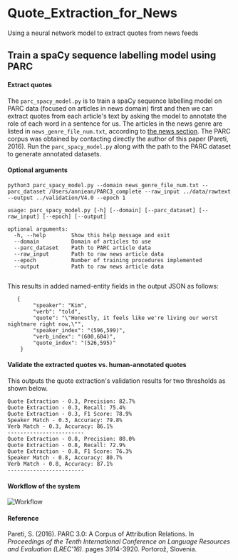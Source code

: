 # Quote_Extraction_for_News
Using a neural network model to extract quotes from news feeds
## Train a spaCy sequence labelling model using PARC
#### Extract quotes
The ```parc_spacy_model.py``` is to train a spaCy sequence labelling model on PARC data (focused on articles in news domain) first and then we can extract quotes from each article's text by asking the model to annotate the role of each word in a sentence for us. The articles in the news genre are listed in ```news_genre_file_num.txt```, according to [the news section](http://www.let.rug.nl/~bplank/metadata/genre_files_updated.html). The PARC corpus was obtained by contacting directly the author of this paper (Pareti, 2016). Run the ```parc_spacy_model.py``` along with the path to the PARC dataset to generate annotated datasets.

#### Optional arguments
```
python3 parc_spacy_model.py --domain news_genre_file_num.txt --parc_dataset /Users/anniean/PARC3_complete --raw_input ../data/rawtext --output ../validation/V4.0 --epoch 1

usage: parc_spacy_model.py [-h] [--domain] [--parc_dataset] [--raw_input] [--epoch] [--output]

optional arguments:
  -h, --help        Show this help message and exit
  --domain          Domain of articles to use
  --parc_dataset    Path to PARC article data
  --raw_input       Path to raw news article data
  --epoch           Number of training procedures implemented
  --output          Path to raw news article data
  
```  
  
This results in added named-entity fields in the output JSON as follows:
```    
   {
        "speaker": "Kim",
        "verb": "told",
        "quote": "\"Honestly, it feels like we're living our worst nightmare right now,\"",
        "speaker_index": "(596,599)",
        "verb_index": "(600,604)",
        "quote_index": "(526,595)"
    }
```  

#### Validate the extracted quotes vs. human-annotated quotes
This outputs the quote extraction's validation results for two thresholds as shown below.
```
Quote Extraction - 0.3, Precision: 82.7%
Quote Extraction - 0.3, Recall: 75.4%
Quote Extraction - 0.3, F1 Score: 78.9%
Speaker Match - 0.3, Accuracy: 79.8%
Verb Match - 0.3, Accuracy: 86.1%
------------------------
Quote Extraction - 0.8, Precision: 80.0%
Quote Extraction - 0.8, Recall: 72.9%
Quote Extraction - 0.8, F1 Score: 76.3%
Speaker Match - 0.8, Accuracy: 80.7%
Verb Match - 0.8, Accuracy: 87.1%
------------------------
```

#### Workflow of the system
![Workflow](img/workflow.png)

#### Reference
Pareti, S. (2016). PARC 3.0: A Corpus of Attribution Relations. In *Proceedings of the Tenth International Conference on Language Resources and Evaluation (LREC'16)*. pages 3914-3920. Portorož, Slovenia.
